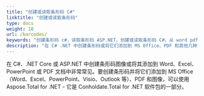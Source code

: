 ```yaml
---
title: "创建或读取条形码 C#"
linktitle: "创建或读取条形码"
type: docs
weight: 10
url: /barcodes/
keywords: "创建条形码 c#，读取条形码 ASP.NET，创建或读取条形码 C#，从 word pdf c# 读取条形码，将条形码添加到 word pdf .net"
description: "在 C# .NET 中创建条形码或将它们添加到 MS Office、PDF 和其他几种文件格式。"
---
```


在 C#、.NET Core 或 ASP.NET 中创建条形码图像或将其添加到 Word、Excel、PowerPoint 或 PDF 文档中非常常见。要创建条形码并将它们添加到 MS Office（Word、Excel、PowerPoint、Visio、Outlook 等）、PDF 和图像，可以使用 Aspose.Total for .NET - 它是 Conholdate.Total for .NET 软件包的一部分。

